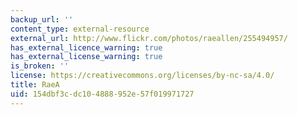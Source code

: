 ```yaml
---
backup_url: ''
content_type: external-resource
external_url: http://www.flickr.com/photos/raeallen/255494957/
has_external_licence_warning: true
has_external_license_warning: true
is_broken: ''
license: https://creativecommons.org/licenses/by-nc-sa/4.0/
title: RaeA
uid: 154dbf3c-dc10-4888-952e-57f019971727
---
```

